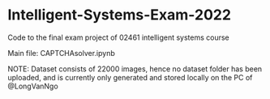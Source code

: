 # Intelligent-Systems-Exam-2022
Code to the final exam project of 02461 intelligent systems course 

Main file: CAPTCHAsolver.ipynb

NOTE: Dataset consists of 22000 images, hence no dataset folder has been uploaded, and is currently only generated and stored locally on the PC of @LongVanNgo
